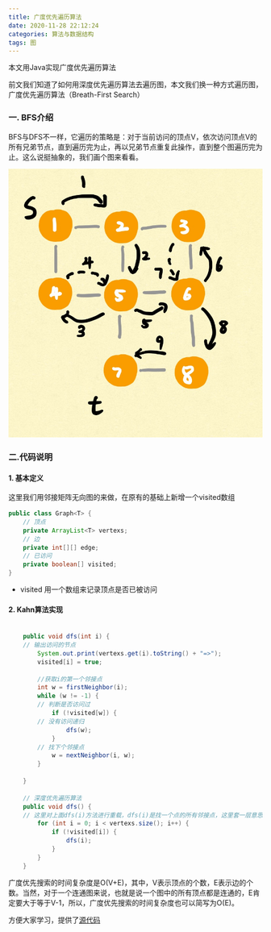 ```yaml
---
title: 广度优先遍历算法
date: 2020-11-28 22:12:24
categories: 算法与数据结构
tags: 图
---
```


本文用Java实现广度优先遍历算法


前文我们知道了如何用深度优先遍历算法去遍历图，本文我们换一种方式遍历图，广度优先遍历算法（Breath-First Search）

### 一. BFS介绍

BFS与DFS不一样，它遍历的策略是：对于当前访问的顶点V，依次访问顶点V的所有兄弟节点，直到遍历完为止，再以兄弟节点重复此操作，直到整个图遍历完为止。这么说挺抽象的，我们画个图来看看。



![title](https://raw.githubusercontent.com/Demo233/images/main/gitnote/2020/11/24/1606233135024-1606233153377.jpg)

### 二.代码说明

#### 1. 基本定义

这里我们用邻接矩阵无向图的来做，在原有的基础上新增一个visited数组

```java
public class Graph<T> {
    // 顶点
    private ArrayList<T> vertexs;
    // 边
    private int[][] edge;
    // 已访问
    private boolean[] visited;
}
```

* visited 用一个数组来记录顶点是否已被访问

#### 2. Kahn算法实现

```java

    public void dfs(int i) {
	// 输出访问的节点
        System.out.print(vertexs.get(i).toString() + "=>");
        visited[i] = true;

        //获取i的第一个邻接点
        int w = firstNeighbor(i);
        while (w != -1) {
	    // 判断是否访问过
            if (!visited[w]) {
		// 没有访问递归
                dfs(w);
            }
	    // 找下个邻接点
            w = nextNeighbor(i, w);
        }

    }

    // 深度优先遍历算法
    public void dfs() {
	// 这里对上面dfs(i)方法进行重载，dfs(i)是找一个点的所有邻接点，这里套一层意思就是找所有点的邻接点
        for (int i = 0; i < vertexs.size(); i++) {
            if (!visited[i]) {
                dfs(i);
            }
        }
    }
```

⼴度优先搜索的时间复杂度是O(V+E)，其中，V表示顶点的个数，E表示边的个数。当然，对于⼀个连通图来说，也就是说⼀个图中的所有顶点都是连通的，E肯定要⼤于等于V-1，所以，⼴度优先搜索的时间复杂度也可以简写为O(E)。


方便大家学习，提供了[源代码](https://github.com/Demo233/algorithm/blob/master/src/main/java/com/paic/graph/Graph.java)

